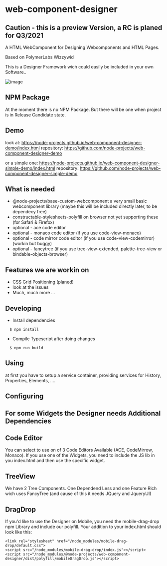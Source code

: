# web-component-designer

## Caution - this is a preview Version, a RC is planed for Q3/2021

A HTML WebComponent for Designing Webcomponents and HTML Pages.

Based on PolymerLabs Wizzywid

This is a Designer Framework wich could easily be included in your own Software..

![image](https://user-images.githubusercontent.com/364896/117482820-358e2d80-af65-11eb-97fd-9d15ebf1966f.png)

## NPM Package

At the moment there is no NPM Package.
But there will be one when project is in Release Candidate state.

## Demo

look at: https://node-projects.github.io/web-component-designer-demo/index.html
repository: https://github.com/node-projects/web-component-designer-demo

or a simple one: https://node-projects.github.io/web-component-designer-simple-demo/index.html
repository: https://github.com/node-projects/web-component-designer-simple-demo

## What is needed

- @node-projects/base-custom-webcomponent a very small basic webcomponent library (maybe this will be included directly later, to be dependecy free)
- constructable-stylesheets-polyfill on browser not yet supporting these (for Safari & Firefox)
- optional - ace code editor
- optional - monaco code editor (if you use code-view-monaco)
- optional - code mirror code editor (if you use code-view-codemirror) (workin but buggy)
- optional - fancytree (if you use tree-view-extended, palette-tree-view or bindable-objects-browser)

## Features we are workin on

 - CSS Grid Positioning (planed)
 - look at the issues
 - Much, much more ...

## Developing

  * Install dependencies
```
  $ npm install
```

  * Compile Typescript after doing changes
```
  $ npm run build
```

## Using

at first you have to setup a service container, providing services for History, Properties, Elements, ....

## Configuring

## For some Widgets the Designer needs Additional Dependencies

## Code Editor

You can select to use on of 3 Code Editors Available (ACE, CodeMirrow, Monaco).
If you use one of the Widgets, you need to include the JS lib in you index.html and then use the specific widget.

## TreeView

We have 2 Tree Components. One Dependend Less and one Feature Rich wich uses FancyTree (and cause of this it needs JQuery and JqueryUI)

## DragDrop

If you'd like to use the Designer on Mobile, you need the mobile-drag-drop npm Library and include our polyfill.
Your addition to your index.html should look like this:

    <link rel="stylesheet" href="/node_modules/mobile-drag-drop/default.css">
    <script src="/node_modules/mobile-drag-drop/index.js"></script>
    <script src="/node_modules/@node-projects/web-component-designer/dist/polyfill/mobileDragDrop.js"></script>